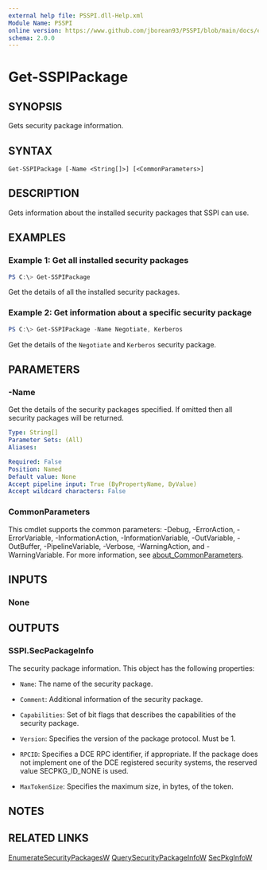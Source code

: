 ```yaml
---
external help file: PSSPI.dll-Help.xml
Module Name: PSSPI
online version: https://www.github.com/jborean93/PSSPI/blob/main/docs/en-US/Get-SSPIPackage.md
schema: 2.0.0
---
```


# Get-SSPIPackage

## SYNOPSIS
Gets security package information.

## SYNTAX

```
Get-SSPIPackage [-Name <String[]>] [<CommonParameters>]
```

## DESCRIPTION
Gets information about the installed security packages that SSPI can use.

## EXAMPLES

### Example 1: Get all installed security packages
```powershell
PS C:\> Get-SSPIPackage
```

Get the details of all the installed security packages.

### Example 2: Get information about a specific security package
```powershell
PS C:\> Get-SSPIPackage -Name Negotiate, Kerberos
```

Get the details of the `Negotiate` and `Kerberos` security package.

## PARAMETERS

### -Name
Get the details of the security packages specified.
If omitted then all security packages will be returned.

```yaml
Type: String[]
Parameter Sets: (All)
Aliases:

Required: False
Position: Named
Default value: None
Accept pipeline input: True (ByPropertyName, ByValue)
Accept wildcard characters: False
```

### CommonParameters
This cmdlet supports the common parameters: -Debug, -ErrorAction, -ErrorVariable, -InformationAction, -InformationVariable, -OutVariable, -OutBuffer, -PipelineVariable, -Verbose, -WarningAction, and -WarningVariable. For more information, see [about_CommonParameters](http://go.microsoft.com/fwlink/?LinkID=113216).

## INPUTS

### None
## OUTPUTS

### SSPI.SecPackageInfo
The security package information. This object has the following properties:

+ `Name`: The name of the security package.

+ `Comment`: Additional information of the security package.

+ `Capabilities`: Set of bit flags that describes the capabilities of the security package.

+ `Version`: Specifies the version of the package protocol. Must be 1.

+ `RPCID`: Specifies a DCE RPC identifier, if appropriate. If the package does not implement one of the DCE registered security systems, the reserved value SECPKG_ID_NONE is used.

+ `MaxTokenSize`: Specifies the maximum size, in bytes, of the token.

## NOTES

## RELATED LINKS

[EnumerateSecurityPackagesW](https://docs.microsoft.com/en-us/windows/win32/api/sspi/nf-sspi-enumeratesecuritypackagesw)
[QuerySecurityPackageInfoW](https://docs.microsoft.com/en-us/windows/win32/api/sspi/nf-sspi-querysecuritypackageinfow)
[SecPkgInfoW](https://docs.microsoft.com/en-us/windows/win32/api/sspi/ns-sspi-secpkginfow)
